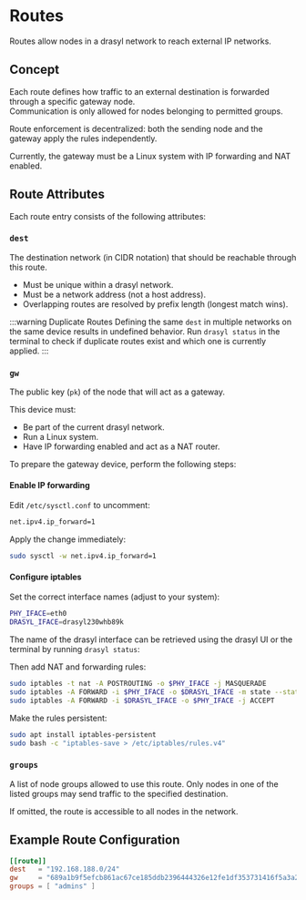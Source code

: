 # Routes

Routes allow nodes in a drasyl network to reach external IP networks.

## Concept

Each route defines how traffic to an external destination is forwarded through a specific gateway node.  
Communication is only allowed for nodes belonging to permitted groups.

Route enforcement is decentralized: both the sending node and the gateway apply the rules independently.

Currently, the gateway must be a Linux system with IP forwarding and NAT enabled.

## Route Attributes

Each route entry consists of the following attributes:

### `dest`
The destination network (in CIDR notation) that should be reachable through this route.

* Must be unique within a drasyl network.
* Must be a network address (not a host address).
* Overlapping routes are resolved by prefix length (longest match wins).

:::warning Duplicate Routes
Defining the same `dest` in multiple networks on the same device results in undefined behavior. Run `drasyl status` in the terminal to check if duplicate routes exist and which one is currently applied.
:::

### `gw`
The public key (`pk`) of the node that will act as a gateway.  

This device must:
* Be part of the current drasyl network.
* Run a Linux system.
* Have IP forwarding enabled and act as a NAT router.

To prepare the gateway device, perform the following steps:

#### Enable IP forwarding

Edit `/etc/sysctl.conf` to uncomment:

```sh
net.ipv4.ip_forward=1
```

Apply the change immediately:

```sh
sudo sysctl -w net.ipv4.ip_forward=1
```

#### Configure iptables

Set the correct interface names (adjust to your system):

```sh
PHY_IFACE=eth0
DRASYL_IFACE=drasyl230whb89k
```

The name of the drasyl interface can be retrieved using the drasyl UI or the terminal by running `drasyl status`:

Then add NAT and forwarding rules:

```sh
sudo iptables -t nat -A POSTROUTING -o $PHY_IFACE -j MASQUERADE
sudo iptables -A FORWARD -i $PHY_IFACE -o $DRASYL_IFACE -m state --state RELATED,ESTABLISHED -j ACCEPT
sudo iptables -A FORWARD -i $DRASYL_IFACE -o $PHY_IFACE -j ACCEPT
```

Make the rules persistent:

```sh
sudo apt install iptables-persistent
sudo bash -c "iptables-save > /etc/iptables/rules.v4"
```

### `groups`
A list of node groups allowed to use this route.
Only nodes in one of the listed groups may send traffic to the specified destination.

If omitted, the route is accessible to all nodes in the network.

## Example Route Configuration

```toml
[[route]]
dest   = "192.168.188.0/24"
gw     = "689a1b9f5efcb861ac67ce185ddb2396444326e12fe1df353731416f5a3a2706" # john-desktop
groups = [ "admins" ]
```